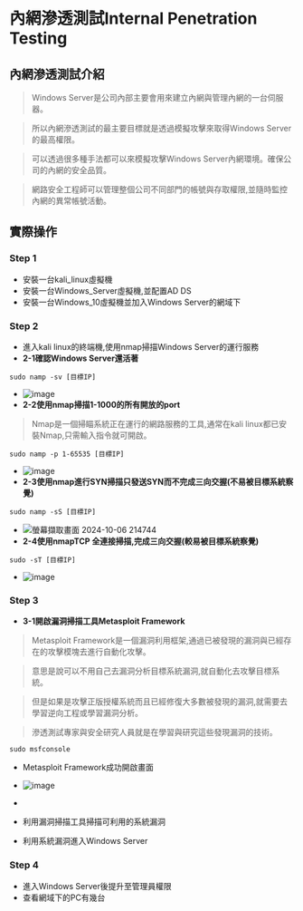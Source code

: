 # 內網滲透測試Internal Penetration Testing
## 內網滲透測試介紹
> Windows Server是公司內部主要會用來建立內網與管理內網的一台伺服器。

> 所以內網滲透測試的最主要目標就是透過模擬攻擊來取得Windows Server的最高權限。

> 可以透過很多種手法都可以來模擬攻擊Windows Server內網環境。確保公司的內網的安全品質。

> 網路安全工程師可以管理整個公司不同部門的帳號與存取權限,並隨時監控內網的異常帳號活動。

## 實際操作
### Step 1 
- 安裝一台kali_linux虛擬機
- 安裝一台Windows_Server虛擬機,並配置AD DS
- 安裝一台Windows_10虛擬機並加入Windows Server的網域下
### Step 2
- 進入kali linux的終端機,使用nmap掃描Windows Server的運行服務
- **2-1確認Windows Server還活著**
```
sudo namp -sv [目標IP]
```
- ![image](https://github.com/user-attachments/assets/536dd87b-a074-41a7-84e4-64d7ce28b246)
- **2-2使用nmap掃描1-1000的所有開放的port**
> Nmap是一個掃瞄系統正在運行的網路服務的工具,通常在kali linux都已安裝Nmap,只需輸入指令就可開啟。
```
sudo namp -p 1-65535 [目標IP]
```
- ![image](https://github.com/user-attachments/assets/3f68400a-c5ea-48b3-bdeb-ce86cc9e0522)
- **2-3使用nmap進行SYN掃描只發送SYN而不完成三向交握(不易被目標系統察覺)**
```
sudo namp -sS [目標IP]
```
- ![螢幕擷取畫面 2024-10-06 214744](https://github.com/user-attachments/assets/592b7e24-e7a4-47a3-bc83-82af3d5b90e1)
- **2-4使用nmapTCP 全連接掃描,完成三向交握(較易被目標系統察覺)**
```
sudo -sT [目標IP]
```
- ![image](https://github.com/user-attachments/assets/a8e59599-7b01-4327-8c30-b7397787172d)

### Step 3
- **3-1開啟漏洞掃描工具Metasploit Framework**
> Metasploit Framework是一個漏洞利用框架,通過已被發現的漏洞與已經存在的攻擊模塊去進行自動化攻擊。

> 意思是說可以不用自己去漏洞分析目標系統漏洞,就自動化去攻擊目標系統。

> 但是如果是攻擊正版授權系統而且已經修復大多數被發現的漏洞,就需要去學習逆向工程或學習漏洞分析。

> 滲透測試專家與安全研究人員就是在學習與研究這些發現漏洞的技術。
```
sudo msfconsole
```
- Metasploit Framework成功開啟畫面
- ![image](https://github.com/user-attachments/assets/d458bf3b-5619-41b7-9a0d-47eebbd6fe4c)

- 
- 利用漏洞掃描工具掃描可利用的系統漏洞
- 利用系統漏洞進入Windows Server
### Step 4
- 進入Windows Server後提升至管理員權限
- 查看網域下的PC有幾台
